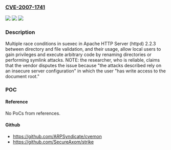 ### [CVE-2007-1741](https://cve.mitre.org/cgi-bin/cvename.cgi?name=CVE-2007-1741)
![](https://img.shields.io/static/v1?label=Product&message=n%2Fa&color=blue)
![](https://img.shields.io/static/v1?label=Version&message=n%2Fa&color=blue)
![](https://img.shields.io/static/v1?label=Vulnerability&message=n%2Fa&color=brighgreen)

### Description

Multiple race conditions in suexec in Apache HTTP Server (httpd) 2.2.3 between directory and file validation, and their usage, allow local users to gain privileges and execute arbitrary code by renaming directories or performing symlink attacks. NOTE: the researcher, who is reliable, claims that the vendor disputes the issue because "the attacks described rely on an insecure server configuration" in which the user "has write access to the document root."

### POC

#### Reference
No PoCs from references.

#### Github
- https://github.com/ARPSyndicate/cvemon
- https://github.com/SecureAxom/strike


